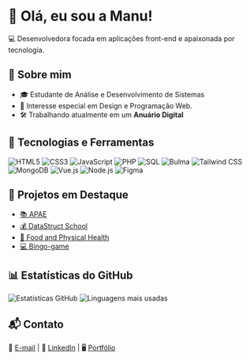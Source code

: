 # 👋 Olá, eu sou a Manu! 

💻 Desenvolvedora focada em aplicações front-end e apaixonada por tecnologia.

## 🚀 Sobre mim
- 🎓 Estudante de Análise e Desenvolvimento de Sistemas
- 📌 Interesse especial em Design e Programação Web.
- 🛠️ Trabalhando atualmente em um **Anuário Digital**

## 🔧 Tecnologias e Ferramentas
![HTML5](https://img.shields.io/badge/-HTML5-E34F26?style=flat-square&logo=html5&logoColor=white)
![CSS3](https://img.shields.io/badge/-CSS3-1572B6?style=flat-square&logo=css3)
![JavaScript](https://img.shields.io/badge/-JavaScript-F7DF1E?style=flat-square&logo=javascript&logoColor=black)
![PHP](https://img.shields.io/badge/-PHP-777BB4?style=flat-square&logo=php)
![SQL](https://img.shields.io/badge/-SQL-4479A1?style=flat-square&logo=mysql&logoColor=white)
![Bulma](https://img.shields.io/badge/-Bulma-00D1B2?style=flat-square&logo=bulma&logoColor=white)
![Tailwind CSS](https://img.shields.io/badge/-TailwindCSS-38B2AC?style=flat-square&logo=tailwind-css&logoColor=white)
![MongoDB](https://img.shields.io/badge/-MongoDB-47A248?style=flat-square&logo=mongodb&logoColor=white)
![Vue.js](https://img.shields.io/badge/-Vue.js-4FC08D?style=flat-square&logo=vue.js&logoColor=white)
![Node.js](https://img.shields.io/badge/-Node.js-339933?style=flat-square&logo=node.js&logoColor=white)
![Figma](https://img.shields.io/badge/-Figma-F24E1E?style=flat-square&logo=figma&logoColor=white)

## 📌 Projetos em Destaque
- [📚 APAE](https://github.com/Ma2903/APAE)
- [💰 DataStruct School](https://github.com/JP1005YT/EstruturaDeDados)
- [📘 Food and Physical Health](https://github.com/JP1005YT/TCC-DS)
- [💻 Bingo-game](https://github.com/Ma2903/bingo-game)

## 📊 Estatísticas do GitHub
![Estatísticas GitHub](https://github-readme-stats.vercel.app/api?username=Ma2903&show_icons=true&theme=dracula)
![Linguagens mais usadas](https://github-readme-stats.vercel.app/api/top-langs/?username=Ma2903&layout=compact&theme=dracula)

## 📬 Contato
📧 [E-mail](mailto:manoelaps2022@gmail.com) | 🔗 [LinkedIn](https://www.linkedin.com/in/manoela-p-44aa75259/) | 🖥️ [Portfólio](https://ma2903.github.io)
